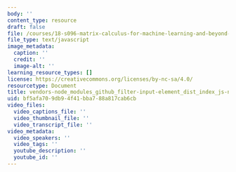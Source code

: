 ```yaml
---
body: ''
content_type: resource
draft: false
file: /courses/18-s096-matrix-calculus-for-machine-learning-and-beyond-january-iap-2022/vendors-node_modules_github_filter-input-element_dist_index_js-node_modules_github_quote-sele-385414-cb162b883437.js
file_type: text/javascript
image_metadata:
  caption: ''
  credit: ''
  image-alt: ''
learning_resource_types: []
license: https://creativecommons.org/licenses/by-nc-sa/4.0/
resourcetype: Document
title: vendors-node_modules_github_filter-input-element_dist_index_js-node_modules_github_quote-sele-385414-cb162b883437.js
uid: bf5afa70-9db9-4f41-bba7-88a817cab6cb
video_files:
  video_captions_file: ''
  video_thumbnail_file: ''
  video_transcript_file: ''
video_metadata:
  video_speakers: ''
  video_tags: ''
  youtube_description: ''
  youtube_id: ''
---
```

